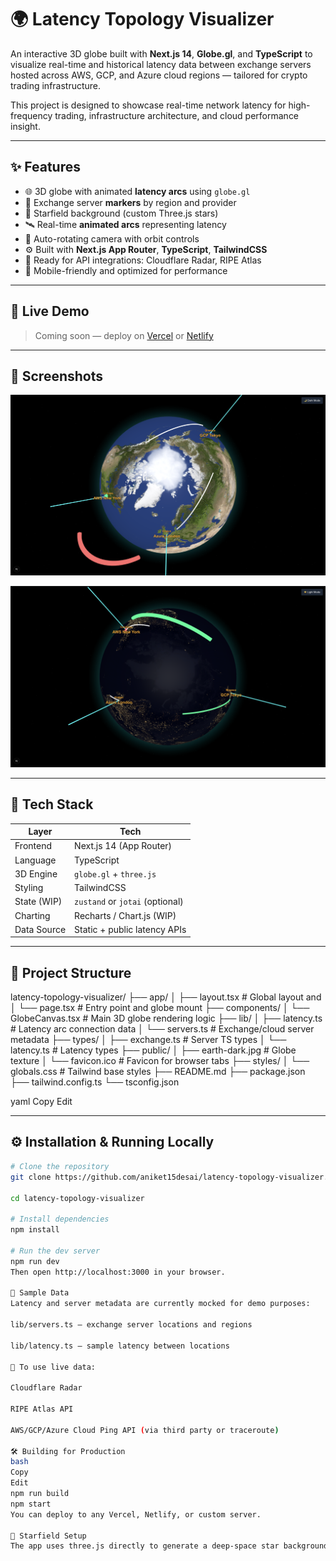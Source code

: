 # 🌍 Latency Topology Visualizer

An interactive 3D globe built with **Next.js 14**, **Globe.gl**, and **TypeScript** to visualize real-time and historical latency data between exchange servers hosted across AWS, GCP, and Azure cloud regions — tailored for crypto trading infrastructure.

This project is designed to showcase real-time network latency for high-frequency trading, infrastructure architecture, and cloud performance insight.

---

## ✨ Features

- 🌐 3D globe with animated **latency arcs** using `globe.gl`
- 📍 Exchange server **markers** by region and provider
- 🌠 Starfield background (custom Three.js stars)
- 🛰 Real-time **animated arcs** representing latency
- 🧭 Auto-rotating camera with orbit controls
- ⚙️ Built with **Next.js App Router**, **TypeScript**, **TailwindCSS**
- 🧪 Ready for API integrations: Cloudflare Radar, RIPE Atlas
- 📱 Mobile-friendly and optimized for performance

---

## 🔗 Live Demo

> Coming soon — deploy on [Vercel](https://vercel.com/) or [Netlify](https://netlify.com)

---

## 📸 Screenshots

![Globe with latency lines Light Mode](./public/demo.png)

![Globe with latency lines Dark Mode](./public/demo2.png)

---

## 🧠 Tech Stack

| Layer        | Tech                          |
|--------------|-------------------------------|
| Frontend     | Next.js 14 (App Router)       |
| Language     | TypeScript                    |
| 3D Engine    | `globe.gl` + `three.js`       |
| Styling      | TailwindCSS                   |
| State (WIP)  | `zustand` or `jotai` (optional) |
| Charting     | Recharts / Chart.js (WIP)     |
| Data Source  | Static + public latency APIs  |

---

## 📁 Project Structure

latency-topology-visualizer/
├── app/
│ ├── layout.tsx # Global layout and <head>
│ └── page.tsx # Entry point and globe mount
├── components/
│ └── GlobeCanvas.tsx # Main 3D globe rendering logic
├── lib/
│ ├── latency.ts # Latency arc connection data
│ └── servers.ts # Exchange/cloud server metadata
├── types/
│ ├── exchange.ts # Server TS types
│ └── latency.ts # Latency types
├── public/
│ ├── earth-dark.jpg # Globe texture
│ └── favicon.ico # Favicon for browser tabs
├── styles/
│ └── globals.css # Tailwind base styles
├── README.md
├── package.json
├── tailwind.config.ts
└── tsconfig.json

yaml
Copy
Edit

---

## ⚙️ Installation & Running Locally

```bash
# Clone the repository
git clone https://github.com/aniket15desai/latency-topology-visualizer.git

cd latency-topology-visualizer

# Install dependencies
npm install

# Run the dev server
npm run dev
Then open http://localhost:3000 in your browser.

🧪 Sample Data
Latency and server metadata are currently mocked for demo purposes:

lib/servers.ts – exchange server locations and regions

lib/latency.ts – sample latency between locations

🔗 To use live data:

Cloudflare Radar

RIPE Atlas API

AWS/GCP/Azure Cloud Ping API (via third party or traceroute)

🛠️ Building for Production
bash
Copy
Edit
npm run build
npm start
You can deploy to any Vercel, Netlify, or custom server.

🌠 Starfield Setup
The app uses three.js directly to generate a deep-space star background rendered behind the globe using Points.